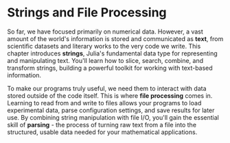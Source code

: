 # Strings and File Processing

So far, we have focused primarily on numerical data. However, a vast amount of the world's information is stored and communicated as **text**, from scientific datasets and literary works to the very code we write. This chapter introduces **strings**, Julia's fundamental data type for representing and manipulating text. You'll learn how to slice, search, combine, and transform strings, building a powerful toolkit for working with text-based information.

To make our programs truly useful, we need them to interact with data stored outside of the code itself. This is where **file processing** comes in. Learning to read from and write to files allows your programs to load experimental data, parse configuration settings, and save results for later use. By combining string manipulation with file I/O, you'll gain the essential skill of **parsing** - the process of turning raw text from a file into the structured, usable data needed for your mathematical applications.

